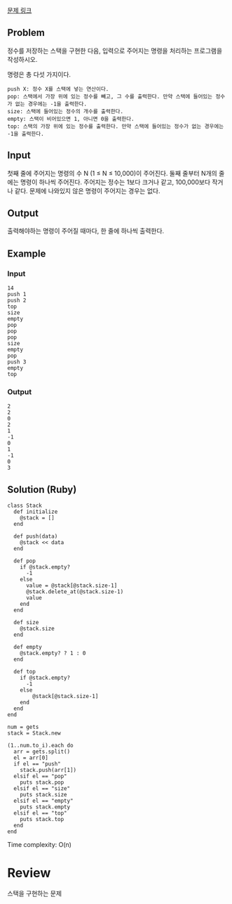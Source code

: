 
[문제 링크](https://www.acmicpc.net/problem/10828)

## Problem
정수를 저장하는 스택을 구현한 다음, 입력으로 주어지는 명령을 처리하는 프로그램을 작성하시오.

명령은 총 다섯 가지이다.

    push X: 정수 X를 스택에 넣는 연산이다.
    pop: 스택에서 가장 위에 있는 정수를 빼고, 그 수를 출력한다. 만약 스택에 들어있는 정수가 없는 경우에는 -1을 출력한다.
    size: 스택에 들어있는 정수의 개수를 출력한다.
    empty: 스택이 비어있으면 1, 아니면 0을 출력한다.
    top: 스택의 가장 위에 있는 정수를 출력한다. 만약 스택에 들어있는 정수가 없는 경우에는 -1을 출력한다.

## Input
첫째 줄에 주어지는 명령의 수 N (1 ≤ N ≤ 10,000)이 주어진다. 둘째 줄부터 N개의 줄에는 명령이 하나씩 주어진다. 주어지는 정수는 1보다 크거나 같고, 100,000보다 작거나 같다. 문제에 나와있지 않은 명령이 주어지는 경우는 없다.

## Output
출력해야하는 명령이 주어질 때마다, 한 줄에 하나씩 출력한다.

## Example
### Input
```
14
push 1
push 2
top
size
empty
pop
pop
pop
size
empty
pop
push 3
empty
top
```

### Output
```
2
2
0
2
1
-1
0
1
-1
0
3
```

## Solution (Ruby)
```
class Stack
  def initialize
    @stack = []
  end

  def push(data)
    @stack << data
  end

  def pop
    if @stack.empty?
      -1
    else
      value = @stack[@stack.size-1]
      @stack.delete_at(@stack.size-1)
      value
    end
  end

  def size
    @stack.size
  end

  def empty
    @stack.empty? ? 1 : 0
  end

  def top
    if @stack.empty?
      -1
    else
        @stack[@stack.size-1]
    end
  end
end

num = gets
stack = Stack.new

(1..num.to_i).each do
  arr = gets.split()
  el = arr[0]
  if el == "push"
    stack.push(arr[1])
  elsif el == "pop"
    puts stack.pop
  elsif el == "size"
    puts stack.size
  elsif el == "empty"
    puts stack.empty
  elsif el == "top"
    puts stack.top
  end
end
```

Time complexity: O(n)

# Review
스택을 구현하는 문제